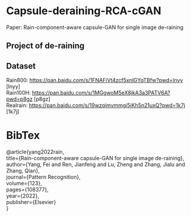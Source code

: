 # Capsule-deraining-RCA-cGAN
Paper: Rain-component-aware capsule-GAN for single image de-raining
## Project of de-raining

## Dataset
Rain800: https://pan.baidu.com/s/1FNAFiVt4zcf5xnlGYqTBfw?pwd=lnyy [lnyy]  
Rain100H: https://pan.baidu.com/s/1MGgwoM5eX8jkA3a3PATV6A?pwd=p8gz [p8gz]  
Realrain: https://pan.baidu.com/s/19wzqimvmmgi5jKh5n21uxQ?pwd=1k7j [1k7j]

# BibTex
@article{yang2022rain,  
  title={Rain-component-aware capsule-GAN for single image de-raining},  
  author={Yang, Fei and Ren, Jianfeng and Lu, Zheng and Zhang, Jialu and Zhang, Qian},  
  journal={Pattern Recognition},  
  volume={123},  
  pages={108377},  
  year={2022},  
  publisher={Elsevier}  
}








